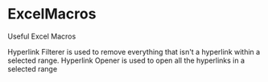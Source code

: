 # ExcelMacros
Useful Excel Macros

Hyperlink Filterer is used to remove everything that isn't a hyperlink within a selected range.
Hyperlink Opener is used to open all the hyperlinks in a selected range
